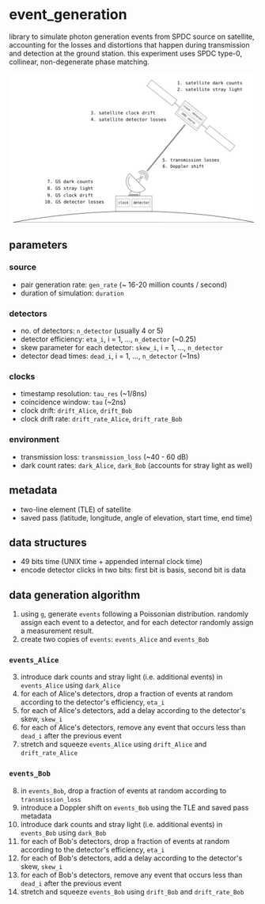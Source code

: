 # event_generation

library to simulate photon generation events from SPDC source on satellite, accounting for the losses and distortions that happen during transmission and detection at the ground station. this experiment uses SPDC type-0, collinear, non-degenerate phase matching.

![](./assets/losses.png)

## parameters

### source
- pair generation rate: `gen_rate` (~ 16-20 million counts / second)
- duration of simulation: `duration`

### detectors
- no. of detectors: `n_detector` (usually 4 or 5)
- detector efficiency: `eta_i`, i = 1, ..., `n_detector` (~0.25)
- skew parameter for each detector: `skew_i`, i = 1, ..., `n_detector`
- detector dead times: `dead_i`,  i = 1, ..., `n_detector` (~1ns)

### clocks
- timestamp resolution: `tau_res` (~1/8ns)
- coincidence window: `tau` (~2ns)
- clock drift: `drift_Alice`, `drift_Bob` 
- clock drift rate: `drift_rate_Alice`, `drift_rate_Bob`

### environment
- transmission loss: `transmission_loss` (~40 - 60 dB)
- dark count rates: `dark_Alice`, `dark_Bob` (accounts for stray light as well)

## metadata
- two-line element (TLE) of satellite
- saved pass (latitude, longitude, angle of elevation, start time, end time)

## data structures
- 49 bits time (UNIX time + appended internal clock time)
- encode detector clicks in two bits: first bit is basis, second bit is data

## data generation algorithm
1. using `g`, generate `events` following a Poissonian distribution. randomly assign each event to a detector, and for each detector randomly assign a measurement result.
2. create two copies of `events`: `events_Alice` and `events_Bob`

### `events_Alice`
3. introduce dark counts and stray light (i.e. additional events) in `events_Alice` using `dark_Alice`
4. for each of Alice's detectors, drop a fraction of events at random according to the detector's efficiency, `eta_i`
5. for each of Alice's detectors, add a delay according to the detector's skew, `skew_i`
6. for each of Alice's detectors, remove any event that occurs less than `dead_i` after the previous event
7. stretch and squeeze `events_Alice` using `drift_Alice` and `drift_rate_Alice`

### `events_Bob`
8. in `events_Bob`, drop a fraction of events at random according to `transmission_loss`
9. introduce a Doppler shift on `events_Bob` using the TLE and saved pass metadata
10. introduce dark counts and stray light (i.e. additional events) in `events_Bob` using `dark_Bob`
11. for each of Bob's detectors, drop a fraction of events at random according to the detector's efficiency, `eta_i`
12. for each of Bob's detectors, add a delay according to the detector's skew, `skew_i`
13. for each of Bob's detectors, remove any event that occurs less than `dead_i` after the previous event
14. stretch and squeeze `events_Bob` using `drift_Bob` and `drift_rate_Bob`